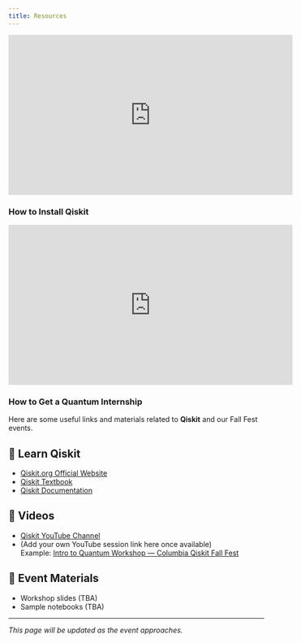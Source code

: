 ```yaml
---
title: Resources
---
```


<iframe width="560" height="315" src="https://www.youtube.com/embed/dZWz4Gs_BuI?si=NiFYF4dqkarVTba_" title="YouTube video player" frameborder="0" allow="accelerometer; autoplay; clipboard-write; encrypted-media; gyroscope; picture-in-picture; web-share" referrerpolicy="strict-origin-when-cross-origin" allowfullscreen></iframe>

### How to Install Qiskit

<iframe width="560" height="315" src="https://www.youtube.com/embed/JCY46vKgWFk?si=VB97UjJnSSA_-T9x" title="YouTube video player" frameborder="0" allow="accelerometer; autoplay; clipboard-write; encrypted-media; gyroscope; picture-in-picture; web-share" referrerpolicy="strict-origin-when-cross-origin" allowfullscreen></iframe>

### How to Get a Quantum Internship

Here are some useful links and materials related to **Qiskit** and our Fall Fest events.

## 📘 Learn Qiskit
- [Qiskit.org Official Website](https://qiskit.org/)
- [Qiskit Textbook](https://qiskit.org/textbook/)
- [Qiskit Documentation](https://docs.qiskit.org/)

## 🎥 Videos
- [Qiskit YouTube Channel](https://www.youtube.com/c/qiskit)
- (Add your own YouTube session link here once available)  
  Example: [Intro to Quantum Workshop — Columbia Qiskit Fall Fest](https://www.youtube.com/watch?v=XXXXXXXX)

## 📂 Event Materials
- Workshop slides (TBA)
- Sample notebooks (TBA)

---

_This page will be updated as the event approaches._
